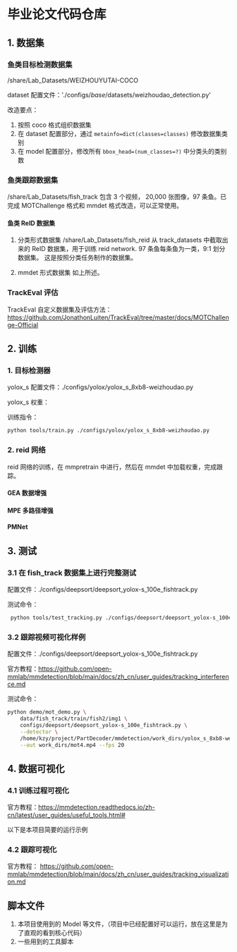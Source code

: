 # 毕业论文代码仓库

## 1. 数据集
### 鱼类目标检测数据集
/share/Lab_Datasets/WEIZHOUYUTAI-COCO

dataset 配置文件：'./configs/_base_/datasets/weizhoudao_detection.py'

改造要点：
1. 按照 coco 格式组织数据集
2. 在 dataset 配置部分，通过 `metainfo=dict(classes=classes)` 修改数据集类别
3. 在 model 配置部分，修改所有 `bbox_head=(num_classes=?)` 中分类头的类别数

### 鱼类跟踪数据集
/share/Lab_Datasets/fish_track
包含 3 个视频， 20,000 张图像，97 条鱼。已完成 MOTChallenge 格式和 mmdet 格式改造，可以正常使用。

#### 鱼类 ReID 数据集
1. 分类形式数据集
/share/Lab_Datasets/fish_reid
从  track_datasets 中截取出来的 ReID 数据集，用于训练 reid network. 97 条鱼每条鱼为一类，9:1 划分数据集。 这是按照分类任务制作的数据集。

2. mmdet 形式数据集
如上所述。


### TrackEval 评估
TrackEval 自定义数据集及评估方法： https://github.com/JonathonLuiten/TrackEval/tree/master/docs/MOTChallenge-Official





## 2. 训练

### 1. 目标检测器

yolox_s 配置文件：./configs/yolox/yolox_s_8xb8-weizhoudao.py

yolox_s 权重：

训练指令： 
```bash
python tools/train.py ./configs/yolox/yolox_s_8xb8-weizhoudao.py
```

### 2. reid 网络
reid 网络的训练，在 mmpretrain 中进行，然后在 mmdet 中加载权重，完成跟踪。

#### GEA 数据增强

#### MPE 多路径增强

#### PMNet


## 3. 测试
### 3.1 在 fish_track 数据集上进行完整测试
配置文件：./configs/deepsort/deepsort_yolox-s_100e_fishtrack.py

测试命令：
```bash
 python tools/test_tracking.py ./configs/deepsort/deepsort_yolox-s_100e_fishtrack.py
```

### 3.2 跟踪视频可视化样例
配置文件：./configs/deepsort/deepsort_yolox-s_100e_fishtrack.py

官方教程：https://github.com/open-mmlab/mmdetection/blob/main/docs/zh_cn/user_guides/tracking_interference.md

测试命令：
```bash
python demo/mot_demo.py \
    data/fish_track/train/fish2/img1 \
    configs/deepsort/deepsort_yolox-s_100e_fishtrack.py \
    --detector \
    /home/kzy/project/PartDecoder/mmdetection/work_dirs/yolox_s_8xb8-weizhoudao/best_coco_bbox_mAP_epoch_103.pth \
    --out work_dirs/mot4.mp4 --fps 20
```

## 4. 数据可视化
### 4.1 训练过程可视化
官方教程：https://mmdetection.readthedocs.io/zh-cn/latest/user_guides/useful_tools.html#

以下是本项目简要的运行示例

### 4.2 跟踪可视化
官方教程： https://github.com/open-mmlab/mmdetection/blob/main/docs/zh_cn/user_guides/tracking_visualization.md




## 脚本文件

1. 本项目使用到的 Model 等文件，（项目中已经配置好可以运行，放在这里是为了直观的看到核心代码）
2. 一些用到的工具脚本



